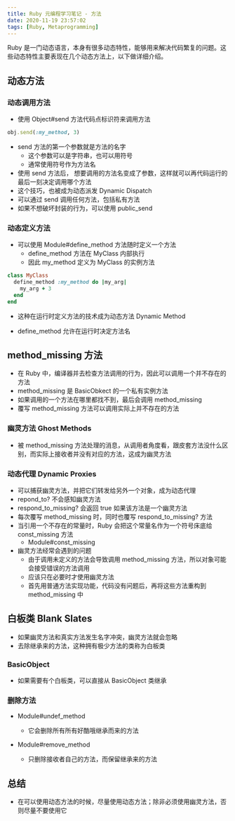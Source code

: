 ```yaml
---
title: Ruby 元编程学习笔记 - 方法
date: 2020-11-19 23:57:02
tags: [Ruby, Metaprogramming]
---
```


Ruby 是一门动态语言，本身有很多动态特性，能够用来解决代码繁复的问题。这些动态特性主要表现在几个动态方法上，以下做详细介绍。

<!--more-->

## 动态方法

### 动态调用方法

- 使用 Object#send 方法代码点标识符来调用方法

```ruby
obj.send(:my_method, 3)
```

- send 方法的第一个参数就是方法的名字
  - 这个参数可以是字符串，也可以用符号
  - 通常使用符号作为方法名
- 使用 send 方法后， 想要调用的方法名变成了参数，这样就可以再代码运行的最后一刻决定调用哪个方法
- 这个技巧，也被成为动态派发 Dynamic Dispatch
- 可以通过 send 调用任何方法，包括私有方法
- 如果不想破坏封装的行为，可以使用 public_send


### 动态定义方法

- 可以使用 Module#define_method 方法随时定义一个方法
  - define_method 方法在 MyClass 内部执行
  - 因此 my_method 定义为 MyClass 的实例方法

```ruby
class MyClass
  define_method :my_method do |my_arg|
    my_arg + 3
  end
end
```

- 这种在运行时定义方法的技术成为动态方法 Dynamic Method

- define_method 允许在运行时决定方法名

## method_missing 方法

- 在 Ruby 中，编译器并去检查方法调用的行为，因此可以调用一个并不存在的方法
- method_missing 是 BasicObkect 的一个私有实例方法
- 如果调用的一个方法在哪里都找不到，最后会调用 method_missing
- 覆写 method_missing 方法可以调用实际上并不存在的方法

### 幽灵方法 Ghost Methods

- 被 method_missing 方法处理的消息，从调用者角度看，跟皮套方法没什么区别，而实际上接收者并没有对应的方法，这成为幽灵方法

### 动态代理 Dynamic Proxies

- 可以捕获幽灵方法，并把它们转发给另外一个对象，成为动态代理
- repond_to? 不会感知幽灵方法
- respond_to_missing? 会返回 true 如果该方法是一个幽灵方法
- 每次覆写 method_missing 时，同时也覆写 respond_to_missing? 方法
- 当引用一个不存在的常量时，Ruby 会把这个常量名作为一个符号床底给 const_missing 方法
  - Module#const_missing
- 幽灵方法经常会遇到的问题
  - 由于调用未定义的方法会导致调用 method_missing 方法，所以对象可能会接受错误的方法调用
  - 应该只在必要时才使用幽灵方法
  - 首先用普通方法实现功能，代码没有问题后，再将这些方法重构到 method_missing 中

## 白板类 Blank Slates

- 如果幽灵方法和真实方法发生名字冲突，幽灵方法就会忽略
- 去除继承来的方法，这种拥有极少方法的类称为白板类

### BasicObject

- 如果需要有个白板类，可以直接从 BasicObject 类继承

### 删除方法

- Module#undef_method
  - 它会删除所有所有好酷哦继承而来的方法

- Module#remove_method
  - 只删除接收者自己的方法，而保留继承来的方法

## 总结

- 在可以使用动态方法的时候，尽量使用动态方法；除非必须使用幽灵方法，否则尽量不要使用它